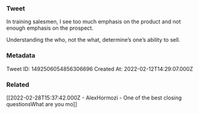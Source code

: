 ### Tweet
In training salesmen, I see too much emphasis on the product and not enough emphasis on the prospect.

Understanding the who, not the what, determine’s one’s ability to sell.

### Metadata
Tweet ID: 1492506054856306696
Created At: 2022-02-12T14:29:07.000Z

### Related
[[2022-02-28T15:37:42.000Z - AlexHormozi - One of the best closing questionsWhat are you mo]]

